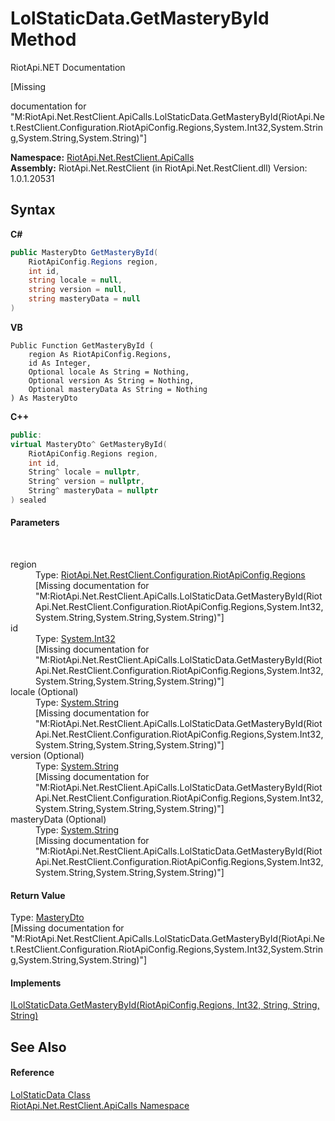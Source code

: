 # LolStaticData.GetMasteryById Method 
RiotApi.NET Documentation 

\[Missing <summary> documentation for "M:RiotApi.Net.RestClient.ApiCalls.LolStaticData.GetMasteryById(RiotApi.Net.RestClient.Configuration.RiotApiConfig.Regions,System.Int32,System.String,System.String,System.String)"\]

**Namespace:**&nbsp;<a href="ce503962-9d76-4097-585e-86aa8997f5c3">RiotApi.Net.RestClient.ApiCalls</a><br />**Assembly:**&nbsp;RiotApi.Net.RestClient (in RiotApi.Net.RestClient.dll) Version: 1.0.1.20531

## Syntax

**C#**<br />
``` C#
public MasteryDto GetMasteryById(
	RiotApiConfig.Regions region,
	int id,
	string locale = null,
	string version = null,
	string masteryData = null
)
```

**VB**<br />
``` VB
Public Function GetMasteryById ( 
	region As RiotApiConfig.Regions,
	id As Integer,
	Optional locale As String = Nothing,
	Optional version As String = Nothing,
	Optional masteryData As String = Nothing
) As MasteryDto
```

**C++**<br />
``` C++
public:
virtual MasteryDto^ GetMasteryById(
	RiotApiConfig.Regions region, 
	int id, 
	String^ locale = nullptr, 
	String^ version = nullptr, 
	String^ masteryData = nullptr
) sealed
```


#### Parameters
&nbsp;<dl><dt>region</dt><dd>Type: <a href="4d977124-7072-aed6-d4c3-44de17e37ee2">RiotApi.Net.RestClient.Configuration.RiotApiConfig.Regions</a><br />\[Missing <param name="region"/> documentation for "M:RiotApi.Net.RestClient.ApiCalls.LolStaticData.GetMasteryById(RiotApi.Net.RestClient.Configuration.RiotApiConfig.Regions,System.Int32,System.String,System.String,System.String)"\]</dd><dt>id</dt><dd>Type: <a href="http://msdn2.microsoft.com/en-us/library/td2s409d" target="_blank">System.Int32</a><br />\[Missing <param name="id"/> documentation for "M:RiotApi.Net.RestClient.ApiCalls.LolStaticData.GetMasteryById(RiotApi.Net.RestClient.Configuration.RiotApiConfig.Regions,System.Int32,System.String,System.String,System.String)"\]</dd><dt>locale (Optional)</dt><dd>Type: <a href="http://msdn2.microsoft.com/en-us/library/s1wwdcbf" target="_blank">System.String</a><br />\[Missing <param name="locale"/> documentation for "M:RiotApi.Net.RestClient.ApiCalls.LolStaticData.GetMasteryById(RiotApi.Net.RestClient.Configuration.RiotApiConfig.Regions,System.Int32,System.String,System.String,System.String)"\]</dd><dt>version (Optional)</dt><dd>Type: <a href="http://msdn2.microsoft.com/en-us/library/s1wwdcbf" target="_blank">System.String</a><br />\[Missing <param name="version"/> documentation for "M:RiotApi.Net.RestClient.ApiCalls.LolStaticData.GetMasteryById(RiotApi.Net.RestClient.Configuration.RiotApiConfig.Regions,System.Int32,System.String,System.String,System.String)"\]</dd><dt>masteryData (Optional)</dt><dd>Type: <a href="http://msdn2.microsoft.com/en-us/library/s1wwdcbf" target="_blank">System.String</a><br />\[Missing <param name="masteryData"/> documentation for "M:RiotApi.Net.RestClient.ApiCalls.LolStaticData.GetMasteryById(RiotApi.Net.RestClient.Configuration.RiotApiConfig.Regions,System.Int32,System.String,System.String,System.String)"\]</dd></dl>

#### Return Value
Type: <a href="568a3b04-3327-723d-c871-b8df93c2df15">MasteryDto</a><br />\[Missing <returns> documentation for "M:RiotApi.Net.RestClient.ApiCalls.LolStaticData.GetMasteryById(RiotApi.Net.RestClient.Configuration.RiotApiConfig.Regions,System.Int32,System.String,System.String,System.String)"\]

#### Implements
<a href="8d475451-825c-c1dd-a69f-534423860b33">ILolStaticData.GetMasteryById(RiotApiConfig.Regions, Int32, String, String, String)</a><br />

## See Also


#### Reference
<a href="8a32866b-afa0-cd3e-c2d3-ceb87ff1dce1">LolStaticData Class</a><br /><a href="ce503962-9d76-4097-585e-86aa8997f5c3">RiotApi.Net.RestClient.ApiCalls Namespace</a><br />